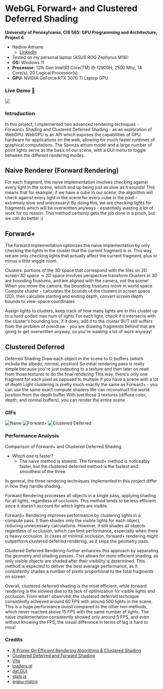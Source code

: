 WebGL Forward+ and Clustered Deferred Shading
======================

**University of Pennsylvania, CIS 565: GPU Programming and Architecture, Project 4**

* Nadine Adnane
  * [LinkedIn](https://www.linkedin.com/in/nadnane/)
* Tested on my personal laptop (ASUS ROG Zephyrus M16):
* **OS:** Windows 11
* **Processor:** 12th Gen Intel(R) Core(TM) i9-12900H, 2500 Mhz, 14 Core(s), 20 Logical Processor(s) 
* **GPU:** NVIDIA GeForce RTX 3070 Ti Laptop GPU

### Live Demo 👀

[![](clustered.gif)](http://nadnane.github.io/Project4-WebGPU-Forward-Plus-and-Clustered-Deferred)

### Introduction

In this project, I implemented two advanced rendering technques - Forward+ Shading and Clustered Deferred Shading - as an exploration of WebGPU. WebGPU is an API which exposes the capabilities of GPU hardware for applications on the web, allowing for much faster runtimes of graphical computations. The Sponza atrium model and a large number of point lights serve as the basis of our scene, with a GUI menu to toggle between the different rendering modes.

## Naive Renderer (Forward Rendering)
For each fragment, the naive implementation involves checking against every light in the scene, which end up being just as slow as it sounds! This means that for example, if we have a cube in our scene, the algorithm will check against every light in the scene for every cube in the pixel - extremely slow and unecessary! By doing this, we are checking lights for fragments which will be overwritten anyways - essentially wasting a lot of work for no reason. This method certainly gets the job done in a pinch, but we can do better :)

## Forward+
The forward implementation optimizes the naive implementation by only checking the lights in the cluster that the current fragment is in.
This way, we are only checking lights that actually affect the current fragment, plus or minus a little wiggle room.

Clusters: portions of the 3D space that correspond with the tiles on 2D screen
3D space -> 2D space involves perspective transform
Clusters in 3D are bounding frustums, and are aligned with the camera, not the scene!
When you move the camera, the bounding frustums move in world space
Compute shader - calculates the bounds of the clusters in screen space (2D), then calculate starting and ending depth, convert screen depth bounds to view-space coordinates

Assign lights to clusters, keep track of how many lights are in this cluster up to a hard-coded max num of lights
For each light, check if it intersects with the cluster's bounding box, if it does, add it to the cluster
BUT still suffers from the problem of overdraw - you are drawing fragments behind that are going to get overwritten anyway, so you're wasting a lot of work anyway!

## Clustered Deferred
Deferred Shading
Draw each object in the scene to G-buffers (which include the albedo, normal, position)
So initial rendering pass is really simple because you're just outputing to a texture and then later on read from those textures to do the final rendering
This way, there's only one fragment for each pixel as opposed to multiple if you have a scene with a lot of depth
Light clustering is pretty much exactly the same as Forward+ - you can use the same exact compute shaders
We can reconstruct the world position from the depth buffer
With just those 3 textures (diffuse color, depth, and normal buffers), you can render the entire scene

### GIFs
![Naive](naive.gif)
![Forward+](forward+.gif)
![Clustered Deferred](clustered.gif)

### Performance Analysis
Comparison of Forward+ and Clustered Deferred Shading
* Which one is faster?
    * The naive method is slowest. The forward+ method is noticeably faster, but the clustered deferred method is the fastest and smoothest of the three.

In general, the three rendering techniques implemented in this project differ in how they handle shading.

Forward Rendering processes all objects in a single pass, applying shading for all lights, regardless of occlusion. This method tends to be less efficient since it doesn't account for which lights are visible.

Forward+ Rendering improves performance by clustering lights in a compute pass. It then shades only the visible lights for each object, reducing unnecessary calculations. However, it still shades all objects regardless of occlusion, which can limit performance, especially when there is heavy occlusion. In cases of minimal occlusion, forward+ rendering might outperform clustered deferred rendering, as it skips the geometry pass.

Clustered Deferred Rendering further enhances this approach by separating the geometry and shading passes. This allows for more efficient shading, as only visible objects are shaded after their visibility is determined. This method is expected to deliver the best average performance, as it consistently shades a number of pixels proportional to the total fragments on screen.

Overall, clustered deferred shading is the most efficient, while forward rendering is the slowest due to its lack of optimization for visible lights and occlusion. From what I observed, the clustered deferred technique consistently achieved around 60 FPS with around 500 lights in the scene. This is a huge performance boost compared to the other two methods, which never reached above 15 FPS with the same number of lights. The naive implementation consistently showed only around 5 FPS, and even without knowing the FPS, the visual difference in terms of lag is hard to miss!

### Credits
- [A Primer On Efficient Rendering Algorithms & Clustered Shading](https://www.aortiz.me/2018/12/21/CG.html#deferred-shading)
- [Clustered Deferred and Forward Shading](https://www.cse.chalmers.se/~uffe/clustered_shading_preprint.pdf)
- [Vite](https://vitejs.dev/)
- [loaders.gl](https://loaders.gl/)
- [dat.GUI](https://github.com/dataarts/dat.gui)
- [stats.js](https://github.com/mrdoob/stats.js)
- [wgpu-matrix](https://github.com/greggman/wgpu-matrix)
